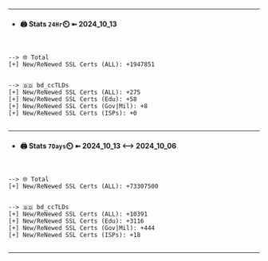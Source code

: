 

---
- #### 🖨️ **Stats** `24Hr`⏲️ ➼ 2024_10_13
```console


--> 🌐 Total
[+] New/ReNewed SSL Certs (ALL): +1947851


--> 🇧🇩 bd_ccTLDs
[+] New/ReNewed SSL Certs (ALL): +275
[+] New/ReNewed SSL Certs (Edu): +58
[+] New/ReNewed SSL Certs (Gov|Mil): +8
[+] New/ReNewed SSL Certs (ISPs): +0


```

---
- #### 🖨️ **Stats** `7Days`⏲️ ➼ 2024_10_13 <--> 2024_10_06
```console


--> 🌐 Total
[+] New/ReNewed SSL Certs (ALL): +73307500


--> 🇧🇩 bd_ccTLDs
[+] New/ReNewed SSL Certs (ALL): +10391
[+] New/ReNewed SSL Certs (Edu): +3116
[+] New/ReNewed SSL Certs (Gov|Mil): +444
[+] New/ReNewed SSL Certs (ISPs): +18


```

---

